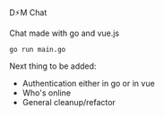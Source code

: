 D⚡️M Chat

Chat made with go and vue.js

```
go run main.go
```


Next thing to be added:
- Authentication either in go or in vue
- Who's online
- General cleanup/refactor
